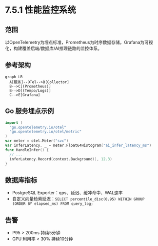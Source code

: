 # 7.5.1 性能监控系统

## 范围
以OpenTelemetry为埋点标准，Prometheus为时序数据存储，Grafana为可视化，构建覆盖后端/数据库/AI推理链路的监控体系。

## 参考架构
```mermaid
graph LR
  A[服务]--OTel-->B[Collector]
  B-->C[(Prometheus)]
  B-->D[(Tempo/Logs)]
  C-->E[Grafana]
```

## Go 服务埋点示例
```go
import (
  "go.opentelemetry.io/otel"
  "go.opentelemetry.io/otel/metric"
)
var meter = otel.Meter("svc")
var inferLatency, _ = meter.Float64Histogram("ai_infer_latency_ms")
func HandleInfer() {
  // ...
  inferLatency.Record(context.Background(), 12.3)
}
```

## 数据库指标
- PostgreSQL Exporter：qps、延迟、缓冲命中、WAL速率
- 自定义向量检索延迟：`SELECT percentile_disc(0.95) WITHIN GROUP (ORDER BY elapsed_ms) FROM query_log;`

## 告警
- P95 > 200ms 持续5分钟
- GPU 利用率 < 30% 持续10分钟 